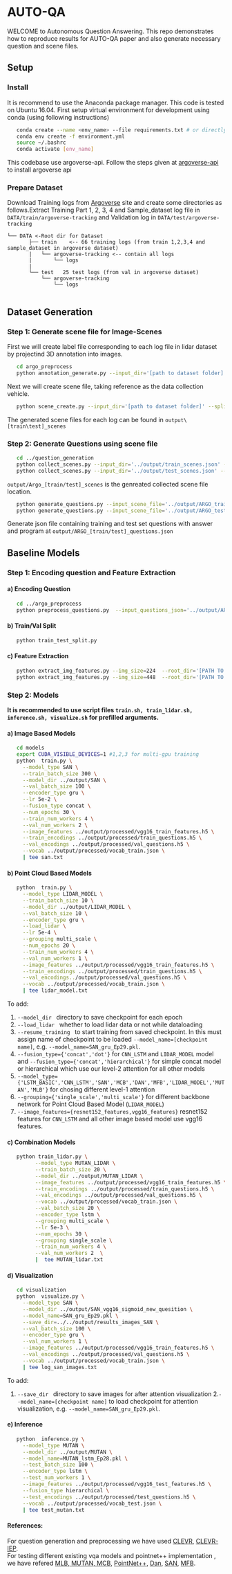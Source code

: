 # AUTO-QA 
WELCOME to Autonomous Question Answering. This repo demonstrates how to reproduce results for AUTO-QA paper and also generate necessary question and scene files.
## Setup
### Install
It is recommend to use the Anaconda package manager. This code is tested on Ubuntu 16.04.
First setup virtual environment for development using conda (using following instructions)
```bash
   conda create --name <env_name> --file requirements.txt # or directly use yml file 
   conda env create -f environment.yml
   source ~/.bashrc
   conda activate [env_name]
```
This codebase use argoverse-api. Follow the steps given at [argoverse-api](https://github.com/argoai/argoverse-api) to install argoverse api
### Prepare Dataset
Download Training logs from [Argoverse](https://www.argoverse.org/data.html#download-link) site and create some directories as follows.Extract Training Part 1, 2, 3, 4 and Sample_dataset log file in `DATA/train/argoverse-tracking` and Validation log in `DATA/test/argoverse-tracking`

```plain
└── DATA <-Root dir for Dataset
       ├── train    <-- 66 training logs (from train 1,2,3,4 and sample_dataset in argoverse dataset)
       |   └── argoverse-tracking <-- contain all logs
       |       └── logs
       |
       └── test   25 test logs (from val in argoverse dataset)  
           └── argoverse-tracking
               └── logs
           
```

## Dataset Generation
### Step 1: Generate scene file for Image-Scenes

First we will create label file corresponding to each log file in lidar dataset by projectind 3D annotation into images.
```bash
   cd argo_preprocess
   python annotation_generate.py --input_dir='[path to dataset folder]'
```

Next we will create scene file, taking reference as the data collection vehicle.

```bash
   python scene_create.py --input_dir='[path to dataset folder]' --split='[train/test]'
```
The generated scene files for each log can be found in `output\[train\test]_scenes`


### Step 2: Generate Questions using scene file

```bash
   cd ../question_generation
   python collect_scenes.py --input_dir='../output/train_scenes.json' --output_file='../output/ARGO_train_scenes.json' --split='train'
   python collect_scenes.py --input_dir='../output/test_scenes.json' --output_file='../output/ARGO_test_scenes.json' --split='test'
```

`output/Argo_[train/test]_scenes` is the genreated collected scene file location.


```bash
   python generate_questions.py --input_scene_file='../output/ARGO_train_scenes.json' --output_questions_file='../output/ARGO_train_questions.json'
   python generate_questions.py --input_scene_file='../output/ARGO_test_scenes.json' --output_questions_file='../output/ARGO_test_questions.json'
```
Generate json file containing training and test set questions with answer and program at ```output/ARGO_[train/test]_questions.json```

## Baseline Models
### Step 1: Encoding question and Feature Extraction
 #### a) Encoding Question
```bash
   cd ../argo_preprocess
   python preprocess_questions.py  --input_questions_json='../output/ARGO_[train/test]_questions.json'  --output_h5_file='all_questions.h5' --output_vocab_json=' vocab_[train/test].json'
```
#### b) Train/Val Split

```bash
   python train_test_split.py   
```

#### c) Feature Extraction
```bash
   python extract_img_features.py --img_size=224  --root_dir='[PATH TO DATASET FOLDER]' --model_type='resnet152'  #for simple CNN_LSTM MODEL(2048 dim)
   python extract_img_features.py --img_size=448  --root_dir='[PATH TO DATASET FOLDER]' --model_type='vgg16'      #for all other models(512x14x14 dim)
```
### Step 2: Models
   **It is  recommended to use script files ```train.sh, train_lidar.sh, inference.sh, visualize.sh```  for prefilled arguments.**
   #### a) Image Based Models
   ```bash
      cd models
      export CUDA_VISIBLE_DEVICES=1 #1,2,3 for multi-gpu training
      python  train.py \
	    --model_type SAN \
	    --train_batch_size 300 \
	    --model_dir ../output/SAN \
	    --val_batch_size 100 \
	    --encoder_type gru \
	    --lr 5e-2 \
	    --fusion_type concat \
	    --num_epochs 30 \
	    --train_num_workers 4 \
	    --val_num_workers 2 \
	    --image_features ../output/processed/vgg16_train_features.h5 \
	    --train_encodings ../output/processed/train_questions.h5 \
	    --val_encodings ../output/processed/val_questions.h5 \
	    --vocab ../output/processed/vocab_train.json \
	    | tee san.txt
   ```
   
   #### b) Point Cloud Based Models

   ```bash
      python  train.py \
	    --model_type LIDAR_MODEL \
	    --train_batch_size 10 \
	    --model_dir ../output/LIDAR_MODEL \
	    --val_batch_size 10 \
	    --encoder_type gru \
	    --load_lidar \
	    --lr 5e-4 \
	    --grouping multi_scale \
	    --num_epochs 20 \
	    --train_num_workers 4 \
	    --val_num_workers 1 \
	    --image_features ../output/processed/vgg16_train_features.h5 \
	    --train_encodings ../output/processed/train_questions.h5 \
	    --val_encodings../output/processed/val_questions.h5 \
	    --vocab ../output/processed/vocab_train.json \
	    | tee lidar_model.txt 
   ```
   To add:
   
   1. ```--model_dir ``` directory to save checkpoint for each epoch
   2. ```--load_lidar ``` whether to load lidar data or not while dataloading
   3. ```--resume_training ``` to start training from saved checkpoint. In this must assign name of checkpoint to be loaded ```--model_name=[checkpoint name]```,    e.g. ```--model_name=SAN_gru_Ep29.pkl```.
   4. ```--fusion_type={'concat','dot'}``` for `CNN_LSTM` and `LIDAR_MODEL` model and ```--fusion_type={'concat','hierarchical'}``` for simple concat model or hierarchical which use our level-2 attention for all other models
   5. ```--model_type={'LSTM_BASIC','CNN_LSTM','SAN','MCB','DAN','MFB','LIDAR_MODEL','MUTAN','MLB'}``` for chosing different level-1 attention
   6. ```--grouping={'single_scale','multi_scale'}``` for different backbone network for Point Cloud Based Model (`LIDAR_MODEL`)
   7. ```--image_features={resnet152_features,vgg16_features}``` resnet152 features for `CNN_LSTM` and all other image based model use vgg16 features.
   
   #### c) Combination Models
   ```bash
      python train_lidar.py \
            --model_type MUTAN_LIDAR \
            --train_batch_size 20 \
            --model_dir ../output/MUTAN_LIDAR \
            --image_features ../output/processed/vgg16_train_features.h5 \
            --train_encodings ../output/processed/train_questions.h5 \
            --val_encodings ../output/processed/val_questions.h5 \
            --vocab ../output/processed/vocab_train.json \
            --val_batch_size 20 \
            --encoder_type lstm \
            --grouping multi_scale \
            --lr 5e-3 \
            --num_epochs 30 \
            --grouping single_scale \
            --train_num_workers 4 \
            --val_num_workers 2  \
            |  tee MUTAN_lidar.txt 
   ```
   
   #### d) Visualization
   ```bash
      cd visualization
      python  visualize.py \
	    --model_type SAN \
	    --model_dir ../output/SAN_vgg16_sigmoid_new_quesition \
	    --model_name=SAN_gru_Ep29.pkl \
	    --save_dir=../../output/results_images_SAN \
	    --val_batch_size 100 \
	    --encoder_type gru \
	    --val_num_workers 1 \
	    --image_features ../output/processed/vgg16_train_features.h5 \
	    --val_encodings ../output/processed/val_questions.h5 \
	    --vocab ../output/processed/vocab_train.json \
	    | tee log_san_images.txt 
   ```
   To add:
   
   1. ```--save_dir ``` directory to save images for after attention visualization
   2.```--model_name=[checkpoint name]``` to load checkpoint for attention visualization, e.g. ```--model_name=SAN_gru_Ep29.pkl```.
   
   #### e) Inference
   ```bash
      python  inference.py \
	    --model_type MUTAN \
	    --model_dir ../output/MUTAN \
	    --model_name=MUTAN_lstm_Ep28.pkl \
	    --test_batch_size 100 \
	    --encoder_type lstm \
	    --test_num_workers 1 \
	    --image_features ../output/processed/vgg16_test_features.h5 \
	    --fusion_type hierarchical \
	    --test_encodings ../output/processed/test_questions.h5 \
	    --vocab ../output/processed/vocab_test.json \
	    | tee test_mutan.txt
   ```
   
#### References: 
For question generation and preprocessing we have used [CLEVR](https://github.com/facebookresearch/clevr-iep), [CLEVR-IEP](https://github.com/facebookresearch/clevr-dataset-gen).<br />
For testing different existing vqa models and pointnet++ implementation , we have refered [MLB, MUTAN, MCB](https://github.com/Cadene/vqa.pytorch), [PointNet++](https://github.com/yanx27/Pointnet_Pointnet2_pytorch), [Dan](https://github.com/tzuhsial/pytorch-vqa-dan), [SAN](https://github.com/rshivansh/San-Pytorch), [MFB](https://github.com/yuzcccc/vqa-mfb).

